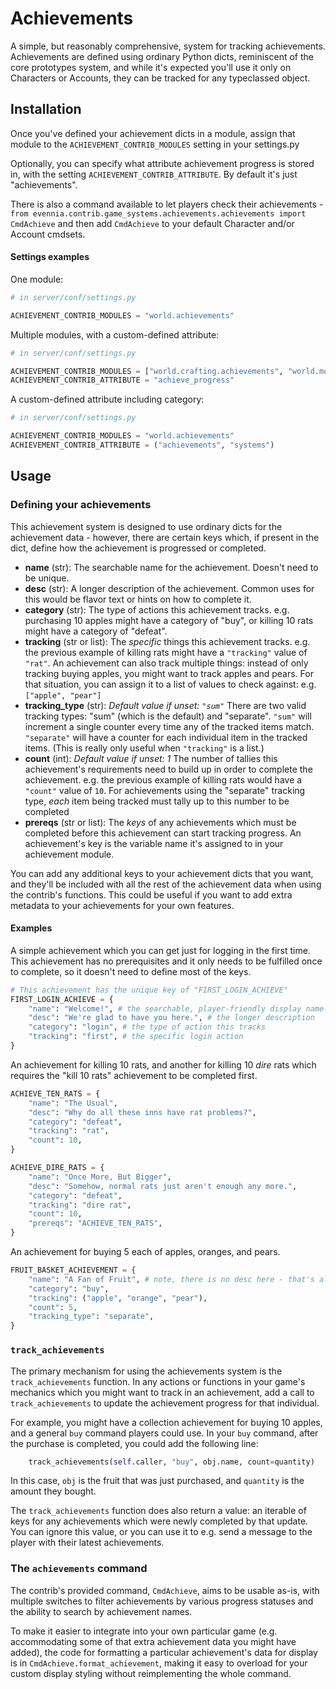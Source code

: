# Achievements

A simple, but reasonably comprehensive, system for tracking achievements. Achievements are defined using ordinary Python dicts, reminiscent of the core prototypes system, and while it's expected you'll use it only on Characters or Accounts, they can be tracked for any typeclassed object.

## Installation

Once you've defined your achievement dicts in a module, assign that module to the `ACHIEVEMENT_CONTRIB_MODULES` setting in your settings.py

Optionally, you can specify what attribute achievement progress is stored in, with the setting `ACHIEVEMENT_CONTRIB_ATTRIBUTE`. By default it's just "achievements".

There is also a command available to let players check their achievements - `from evennia.contrib.game_systems.achievements.achievements import CmdAchieve` and then add `CmdAchieve` to your default Character and/or Account cmdsets.

#### Settings examples

One module:

```python
# in server/conf/settings.py

ACHIEVEMENT_CONTRIB_MODULES = "world.achievements"
```

Multiple modules, with a custom-defined attribute:

```python
# in server/conf/settings.py

ACHIEVEMENT_CONTRIB_MODULES = ["world.crafting.achievements", "world.mobs.achievements"]
ACHIEVEMENT_CONTRIB_ATTRIBUTE = "achieve_progress"
```

A custom-defined attribute including category:

```python
# in server/conf/settings.py

ACHIEVEMENT_CONTRIB_MODULES = "world.achievements"
ACHIEVEMENT_CONTRIB_ATTRIBUTE = ("achievements", "systems")
```

## Usage

### Defining your achievements

This achievement system is designed to use ordinary dicts for the achievement data - however, there are certain keys which, if present in the dict, define how the achievement is progressed or completed.

- **name** (str): The searchable name for the achievement. Doesn't need to be unique.
- **desc** (str): A longer description of the achievement. Common uses for this would be flavor text or hints on how to complete it.
- **category** (str): The type of actions this achievement tracks. e.g. purchasing 10 apples might have a category of "buy", or killing 10 rats might have a category of "defeat".
- **tracking** (str or list): The *specific* things this achievement tracks. e.g. the previous example of killing rats might have a `"tracking"` value of `"rat"`. An achievement can also track multiple things: instead of only tracking buying apples, you might want to track apples and pears. For that situation, you can assign it to a list of values to check against: e.g. `["apple", "pear"]`
- **tracking_type** (str): *Default value if unset: `"sum"`* There are two valid tracking types: "sum" (which is the default) and "separate". `"sum"` will increment a single counter every time any of the tracked items match. `"separate"` will have a counter for each individual item in the tracked items. (This is really only useful when `"tracking"` is a list.)
- **count** (int): *Default value if unset: 1* The number of tallies this achievement's requirements need to build up in order to complete the achievement. e.g. the previous example of killing rats would have a `"count"` value of `10`. For achievements using the "separate" tracking type, *each* item being tracked must tally up to this number to be completed
- **prereqs** (str or list): The *keys* of any achievements which must be completed before this achievement can start tracking progress. An achievement's key is the variable name it's assigned to in your achievement module.

You can add any additional keys to your achievement dicts that you want, and they'll be included with all the rest of the achievement data when using the contrib's functions. This could be useful if you want to add extra metadata to your achievements for your own features.

#### Examples

A simple achievement which you can get just for logging in the first time. This achievement has no prerequisites and it only needs to be fulfilled once to complete, so it doesn't need to define most of the keys.
```python
# This achievement has the unique key of "FIRST_LOGIN_ACHIEVE"
FIRST_LOGIN_ACHIEVE = {
    "name": "Welcome!", # the searchable, player-friendly display name
    "desc": "We're glad to have you here.", # the longer description
    "category": "login", # the type of action this tracks
    "tracking": "first", # the specific login action
}
```

An achievement for killing 10 rats, and another for killing 10 *dire* rats which requires the "kill 10 rats" achievement to be completed first.
```python
ACHIEVE_TEN_RATS = {
    "name": "The Usual",
    "desc": "Why do all these inns have rat problems?",
    "category": "defeat",
    "tracking": "rat",
    "count": 10,
}

ACHIEVE_DIRE_RATS = {
    "name": "Once More, But Bigger",
    "desc": "Somehow, normal rats just aren't enough any more.",
    "category": "defeat",
    "tracking": "dire rat",
    "count": 10,
    "prereqs": "ACHIEVE_TEN_RATS",
}
```

An achievement for buying 5 each of apples, oranges, and pears.
```python
FRUIT_BASKET_ACHIEVEMENT = {
    "name": "A Fan of Fruit", # note, there is no desc here - that's allowed!
    "category": "buy",
    "tracking": ("apple", "orange", "pear"),
    "count": 5,
    "tracking_type": "separate",
}
```

### `track_achievements`

The primary mechanism for using the achievements system is the `track_achievements` function. In any actions or functions in your game's mechanics which you might want to track in an achievement, add a call to `track_achievements` to update the achievement progress for that individual.

For example, you might have a collection achievement for buying 10 apples, and a general `buy` command players could use. In your `buy` command, after the purchase is completed, you could add the following line:

```python
    track_achievements(self.caller, "buy", obj.name, count=quantity)
```

In this case, `obj` is the fruit that was just purchased, and `quantity` is the amount they bought.

The `track_achievements` function does also return a value: an iterable of keys for any achievements which were newly completed by that update. You can ignore this value, or you can use it to e.g. send a message to the player with their latest achievements.

### The `achievements` command

The contrib's provided command, `CmdAchieve`, aims to be usable as-is, with multiple switches to filter achievements by various progress statuses and the ability to search by achievement names.

To make it easier to integrate into your own particular game (e.g. accommodating some of that extra achievement data you might have added), the code for formatting a particular achievement's data for display is in `CmdAchieve.format_achievement`, making it easy to overload for your custom display styling without reimplementing the whole command.
